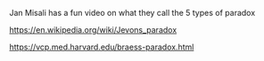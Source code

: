 Jan Misali has a fun video on what they call the 5 types of paradox

https://en.wikipedia.org/wiki/Jevons_paradox

https://vcp.med.harvard.edu/braess-paradox.html